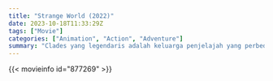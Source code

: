 ```yaml
---
title: "Strange World (2022)"
date: 2023-10-18T11:33:29Z
tags: ["Movie"]
categories: ["Animation", "Action", "Adventure"]
summary: "Clades yang legendaris adalah keluarga penjelajah yang perbedaannya mengancam untuk menggagalkan misi terbaru dan paling penting mereka."
---
```



  <mux-player stream-type="on-demand"
  src="https://kp3d-my.sharepoint.com/personal/ryoo_kp3d_onmicrosoft_com/_layouts/15/download.aspx?share=EZXF5eQP4cdHq2Bn60AwnLwB9Jex7KRFElLnOsi8ukeNDw" prefer-playback="mse" controls>
 
  </mux-player>
  

{{< movieinfo id="877269" >}}

  <script src="https://cdn.jsdelivr.net/npm/@mux/mux-player"></script>
  
   <script type="application/ld+json">
 {
  "@context": "https://schema.org/",
  "@type": "VideoObject",
  "name": "Strange World",
  "contentUrl": "https://stream.mux.com/i02gtryuX1jFgWVriyjjhliJrr1qrgvp00ach700MNMxkI.m3u8",
  "thumbnailUrl": "https://www.themoviedb.org/t/p/original/feyUdsRPjIRcc893fQs66DOD4le.jpg?width=314&fit_mode=preserve&time=25",
  "uploadDate": "2023-10-18T11:33:29Z",
}

</script>